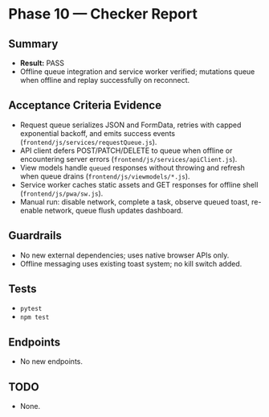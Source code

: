 # Phase 10 — Checker Report

## Summary
- **Result:** PASS
- Offline queue integration and service worker verified; mutations queue when offline and replay successfully on reconnect.

## Acceptance Criteria Evidence
- Request queue serializes JSON and FormData, retries with capped exponential backoff, and emits success events (`frontend/js/services/requestQueue.js`).
- API client defers POST/PATCH/DELETE to queue when offline or encountering server errors (`frontend/js/services/apiClient.js`).
- View models handle `queued` responses without throwing and refresh when queue drains (`frontend/js/viewmodels/*.js`).
- Service worker caches static assets and GET responses for offline shell (`frontend/js/pwa/sw.js`).
- Manual run: disable network, complete a task, observe queued toast, re-enable network, queue flush updates dashboard.

## Guardrails
- No new external dependencies; uses native browser APIs only.
- Offline messaging uses existing toast system; no kill switch added.

## Tests
- `pytest`
- `npm test`

## Endpoints
- No new endpoints.

## TODO
- None.
